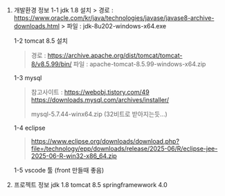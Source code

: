 1. 개발환경 정보
   1-1 jdk 1.8 설치
       >  경로 : https://www.oracle.com/kr/java/technologies/javase/javase8-archive-downloads.html
       >  파일 : jdk-8u202-windows-x64.exe
   
   1-2 tomcat 8.5 설치
      >  경로 : https://archive.apache.org/dist/tomcat/tomcat-8/v8.5.99/bin/
      >  파일 : apache-tomcat-8.5.99-windows-x64.zip   
      >

   1-3 mysql
      > 참고사이트 : https://webobj.tistory.com/49
      > https://downloads.mysql.com/archives/installer/
      > 
      >  mysql-5.7.44-winx64.zip   (32비트로 받아지는듯...)

   1-4 eclipse
     > https://www.eclipse.org/downloads/download.php?file=/technology/epp/downloads/release/2025-06/R/eclipse-jee-2025-06-R-win32-x86_64.zip
     >

   1-5 vscode 툴 (front 만들때 좋음)

   


3. 프로젝트 정보
    jdk 1.8
    tomcat 8.5
    springframewwork 4.0
   

   
   

   
